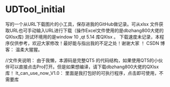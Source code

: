 # UDTool_initial
写的一个从URL下载图片的小工具，保存进我的GitHub做记录。可从xlsx 文件获取URL也可手动输入URL进行下载（操作Excel文件使用的是dbzhang800大佬的QXlsx库)
测试环境用的是window 10 ,qt 5.14 库QXlsx 。 下载速度未记录，本程序仅供参考，欢迎大家修改！最好能与指出我的不足之处！谢谢大家 ！
CSDN 博客： 温柔大猩猩。

//文件夹说明：
由于我懒，本源码是完整QT5 的代码结构，如果使用QT5的小伙伴可以直接点击Pro打开。但是如果想编译，请下载dbzhang800大佬的QXlsx库！
It_can_use_now_V1.0： 里面是我打包好的可执行程序，点击即可使用，不需要库
